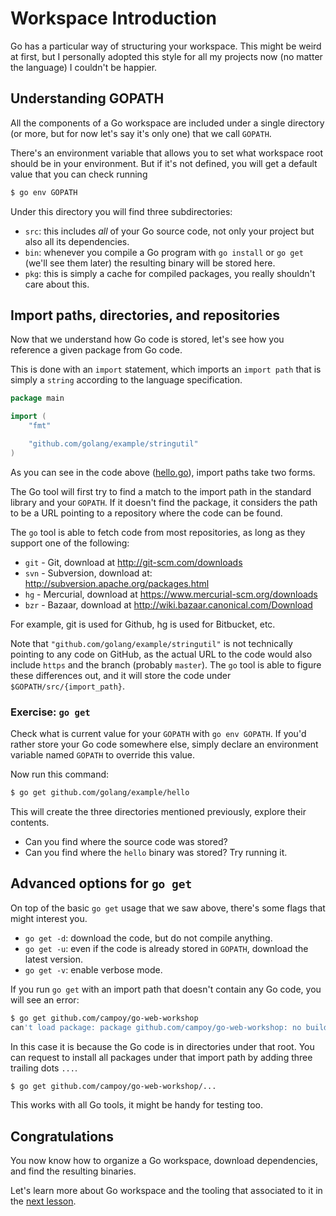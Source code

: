 # Workspace Introduction

Go has a particular way of structuring your workspace. This might be weird at first,
but I personally adopted this style for all my projects now (no matter the language)
I couldn't be happier.

## Understanding GOPATH

All the components of a Go workspace are included under a single directory
(or more, but for now let's say it's only one) that we call `GOPATH`.

There's an environment variable that allows you to set what workspace root
should be in your environment. But if it's not defined, you will get a default
value that you can check running

```bash
$ go env GOPATH
```

Under this directory you will find three subdirectories:

- `src`: this includes *all* of your Go source code, not only your project but also all its dependencies.
- `bin`: whenever you compile a Go program with `go install` or `go get` (we'll see them later) the resulting binary will be stored here.
- `pkg`: this is simply a cache for compiled packages, you really shouldn't care about this.

## Import paths, directories, and repositories

Now that we understand how Go code is stored, let's see how you reference a given
package from Go code.

This is done with an `import` statement, which imports an `import path` that is
simply a `string` according to the language specification.

[embedmd]:# (../../vendor/github.com/golang/example/hello/hello.go /package main/ /\)/)
```go
package main

import (
	"fmt"

	"github.com/golang/example/stringutil"
)
```

As you can see in the code above ([hello.go](../../vendor/github.com/golang/example/hello/hello.go)),
import paths take two forms.

The Go tool will first try to find a match to the import path in the standard library and your `GOPATH`.
If it doesn't find the package, it considers the path to be a URL pointing to a repository where
the code can be found.

The `go` tool is able to fetch code from most repositories, as long as they support one of the following:

- `git` - Git, download at http://git-scm.com/downloads
- `svn` - Subversion, download at: http://subversion.apache.org/packages.html
- `hg` - Mercurial, download at https://www.mercurial-scm.org/downloads
- `bzr` - Bazaar, download at http://wiki.bazaar.canonical.com/Download

For example, git is used for Github, hg is used for Bitbucket, etc.

Note that `"github.com/golang/example/stringutil"` is not technically pointing to any code on GitHub,
as the actual URL to the code would also include `https` and the branch (probably `master`).
The `go` tool is able to figure these differences out, and it will store the code under `$GOPATH/src/{import_path}`.


### Exercise: `go get`

Check what is current value for your `GOPATH` with `go env GOPATH`. If you'd rather
store your Go code somewhere else, simply declare an environment variable named
`GOPATH` to override this value.

Now run this command:

```bash
$ go get github.com/golang/example/hello
```

This will create the three directories mentioned previously, explore their contents.
- Can you find where the source code was stored?
- Can you find where the `hello` binary was stored? Try running it.

## Advanced options for `go get`

On top of the basic `go get` usage that we saw above, there's some flags that might interest you.

- `go get -d`: download the code, but do not compile anything.
- `go get -u`: even if the code is already stored in `GOPATH`, download the latest version.
- `go get -v`: enable verbose mode.

If you run `go get` with an import path that doesn't contain any Go code, you will see an error:

```bash
$ go get github.com/campoy/go-web-workshop
can't load package: package github.com/campoy/go-web-workshop: no buildable Go source files in /Users/campoy/src/github.com/campoy/go-web-workshop
```

In this case it is because the Go code is in directories under that root. You can request to
install all packages under that import path by adding three trailing dots `...`.

```bash
$ go get github.com/campoy/go-web-workshop/...
```

This works with all Go tools, it might be handy for testing too.

## Congratulations

You now know how to organize a Go workspace, download dependencies, and find the resulting binaries.

Let's learn more about Go workspace and the tooling that associated to it in the [next lesson](2-tooling.md).
